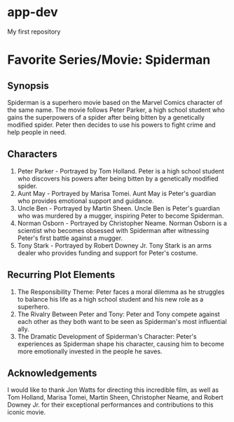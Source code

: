 # app-dev
My first repository

# Favorite Series/Movie: Spiderman

## Synopsis
Spiderman is a superhero movie based on the Marvel Comics character of the same name. The movie follows Peter Parker, a high school student who gains the superpowers of a spider after being bitten by a genetically modified spider. Peter then decides to use his powers to fight crime and help people in need.

## Characters
1. Peter Parker - Portrayed by Tom Holland. Peter is a high school student who discovers his powers after being bitten by a genetically modified spider.
2. Aunt May - Portrayed by Marisa Tomei. Aunt May is Peter's guardian who provides emotional support and guidance.
3. Uncle Ben - Portrayed by Martin Sheen. Uncle Ben is Peter's guardian who was murdered by a mugger, inspiring Peter to become Spiderman.
4. Norman Osborn - Portrayed by Christopher Neame. Norman Osborn is a scientist who becomes obsessed with Spiderman after witnessing Peter's first battle against a mugger.
5. Tony Stark - Portrayed by Robert Downey Jr. Tony Stark is an arms dealer who provides funding and support for Peter's costume.

## Recurring Plot Elements
1. The Responsibility Theme: Peter faces a moral dilemma as he struggles to balance his life as a high school student and his new role as a superhero.
2. The Rivalry Between Peter and Tony: Peter and Tony compete against each other as they both want to be seen as Spiderman's most influential ally.
3. The Dramatic Development of Spiderman's Character: Peter's experiences as Spiderman shape his character, causing him to become more emotionally invested in the people he saves.

## Acknowledgements
I would like to thank Jon Watts for directing this incredible film, as well as Tom Holland, Marisa Tomei, Martin Sheen, Christopher Neame, and Robert Downey Jr. for their exceptional performances and contributions to this iconic movie.
